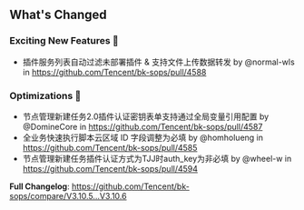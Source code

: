 <!-- Release notes generated using configuration in .github/release.yml at master -->

## What's Changed

### Exciting New Features 🎉
* 插件服务列表自动过滤未部署插件 & 支持文件上传数据转发 by @normal-wls in https://github.com/Tencent/bk-sops/pull/4588

### Optimizations 🦾
* 节点管理新建任务2.0插件认证密钥表单支持通过全局变量引用配置 by @DomineCore in https://github.com/Tencent/bk-sops/pull/4587
* 全业务快速执行脚本云区域 ID 字段调整为必填 by @homholueng in https://github.com/Tencent/bk-sops/pull/4585
* 节点管理新建任务插件认证方式为TJJ时auth_key为非必填 by @wheel-w in https://github.com/Tencent/bk-sops/pull/4594


**Full Changelog**: https://github.com/Tencent/bk-sops/compare/V3.10.5...V3.10.6